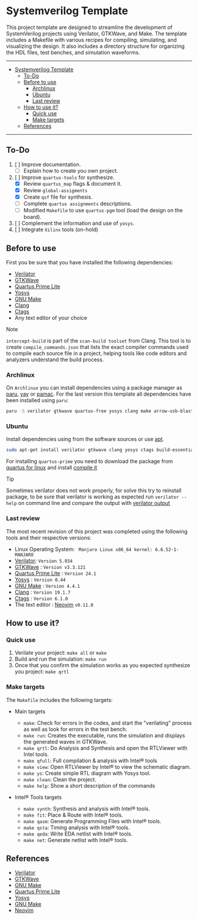 # Systemverilog Template

This project template are designed to streamline the development of SystemVerilog projects using
Verilator, GTKWave, and Make. The template includes a Makefile with various recipes for compiling,
simulating, and visualizing the design. It also includes a directory structure for organizing the
HDL files, test benches, and simulation waveforms.

---

<!--toc:start-->
- [Systemverilog Template](#systemverilog-template)
  - [To-Do](#to-do)
  - [Before to use](#before-to-use)
    - [Archlinux](#archlinux)
    - [Ubuntu](#ubuntu)
    - [Last review](#last-review)
  - [How to use it?](#how-to-use-it)
    - [Quick use](#quick-use)
    - [Make targets](#make-targets)
  - [References](#references)
<!--toc:end-->

---

## To-Do
1. [ ] Improve documentation.
    - [ ] Explain how to create you own project.
2. [ ] Improve `quartus-tools` for synthesize.
    - [x] Review `quartus_map` flags &amp; document it.
    - [x] Review `global-assigments`
    - [x] Create `qsf` file for synthesis.
    - [ ] Complete `quartus assignments` descriptions.
    - [ ] Modified `Makefile` to use `quartus-pgm` tool (load the design on the board).
3. [ ] Complement the information and use of `yosys`.
4. [ ] Integrate `Xilinx` tools (on-hold)

## Before to use

First you be sure that you have installed the following dependencies:
- [Verilator][2]
- [GTKWave][3]
- [Quartus Prime Lite][5]
- [Yosys][6]
- [GNU Make][7]
- [Clang](15)
- [Ctags](16)
- Any text editor of your choice

> [!NOTE]
> `intercept-build` is part of the `scan-build toolset` from Clang. This tool is to create
> `compile_commands.json` that lists the exact compiler commands used to compile each source
> file in a project, helping tools like code editors and analyzers understand the build process.

### Archlinux

On `Archlinux` you can install dependencies using a package manager as [paru][10], [yay][11] or
[pamac][12]. For the last version this template all dependencies have been installed using `paru`:

```bash
paru -S verilator gtkwave quartus-free yosys clang make arrow-usb-blaster ctags
```


### Ubuntu

Install dependencies using from the software sources or use [apt][17].

```bash
sudo apt-get install verilator gtkwave clang yosys ctags build-essential
```

For installing `quartus-prime` you need to download the package from [quartus for linux][13] and
install [compile it][14]

> [!TIP]
> Sometimes verilator does not work properly, for solve this try to reinstall package, to be sure
> that verilator is working as expected run `verilator --help` on command line and compare the
> output with [verilator output](./docs/verilator_output.md)

### Last review

The most recent revision of this project was completed using the following tools and their
respective versions:

* Linux Operating System: ` Manjaro Linux x86_64 kernel: 6.6.52-1-MANJARO`
* [Verilator][1]: `Version 5.034`
* [GTKWave][3] : `Version v3.3.121`
* [Quartus Prime Lite][5] : `Version 24.1`
* [Yosys][6] : `Version 0.44`
* [GNU Make][7] : `Version 4.4.1`
* [Clang][15] : `Version 19.1.7`
* [Ctags][15] : `Version 6.1.0`
* The text editor : [Neovim][9] `v0.11.0`


## How to use it?

### Quick use

1. Verilate your project: `make all` or `make`
2. Build and run the simulation: `make run`
3. Once that you confirm the simulation works as you expected synthesize you project: `make qrtl`

### Make targets

The `Makefile` includes the following targets:

- Main targets

    - `make`: Check for errors in the codes, and start the "verilating" process as well as look for errors in the test bench.
    - `make run`: Creates the executable, runs the simulation and displays the generated waves in GTKWave.
    - `make qrtl`: Do Analysis and Synthesis and open the RTLViewer with Intel tools.
    - `make qfull`: Full compilation & analysis with Intel® tools
    - `make view`: Open RTLViewer by Intel® to view the schematic diagram.
    - `make ys`: Create simple RTL diagram with Yosys tool.
    - `make clean`: Clean the project.
    - `make help`: Show a short description of the commands
- Intel® Tools targets
    - `make synth`: Synthesis and analysis with Intel® tools.
    - `make fit`: Place & Route with Intel® tools.
    - `make qasm`: Generate Programming Files with Intel® tools.
    - `make qsta`: Timing analysis with Intel® tools.
    - `make qeda`: Write EDA netlist with Intel® tools.
    - `make net`: Generate netlist with Intel® tools.

## References
* [Verilator][1]
* [GTKWave][2]
* [GNU Make][4]
* [Quartus Prime Lite][5]
* [Yosys][6]
* [GNU Make][7]
* [Neovim][9]

<!--### References-->
[1]: https://verilator.org/guide/latest/overview.html "Verilator"
[2]: https://verilator.org/guide/latest/install.html "Verilator Installation"
[3]: https://github.com/gtkwave/gtkwave "GTKWave"
[4]: https://www.gnu.org/software/make/ "GNU Make"
[5]: https://www.intel.com/content/www/us/en/software-kit/785085/intel-quartus-prime-lite-edition-design-software-version-22-1-2-for-linux.html? "Quartus Prime Lite"
[6]: https://github.com/YosysHQ/yosys "Yosys"
[7]: https://www.gnu.org/software/make/ "GNU Make"
[8]: https://ftp.gnu.org/gnu/make/ "GNU Make Installation"
[9]: https://github.com/neovim/neovim "neovim"
[10]: https://github.com/Morganamilo/paru "Paru"
[11]: https://github.com/Jguer/yay "Yay"
[12]: https://wiki.manjaro.org/index.php/Pamac "Pamac"
[13]: https://www.intel.com/content/www/us/en/software-kit/661017/intel-quartus-prime-lite-edition-design-software-version-20-1-for-linux.html "quartus-linux"
[14]: https://askubuntu.com/questions/25961/how-do-i-install-a-tar-gz-or-tar-bz2-file "ubuntu package"
[15]: https://clang.llvm.org/ "clang"
[16]: https://github.com/universal-ctags/ctags "ctags"
[17]: https://help.ubuntu.com/kubuntu/desktopguide/es/apt-get.html "apt"
